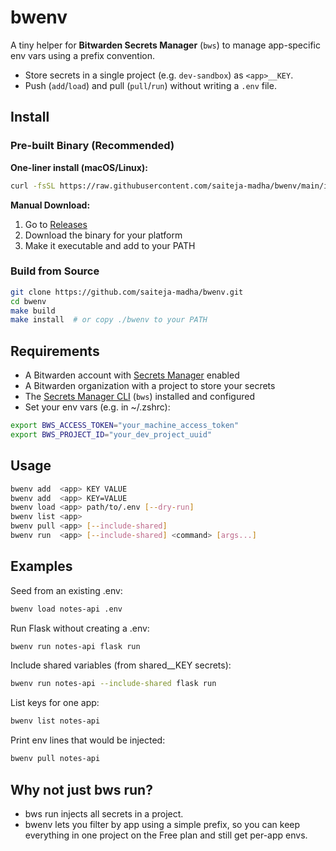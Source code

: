 # bwenv

A tiny helper for **Bitwarden Secrets Manager** (`bws`) to manage app-specific env vars using a prefix convention.

- Store secrets in a single project (e.g. `dev-sandbox`) as `<app>__KEY`.
- Push (`add`/`load`) and pull (`pull`/`run`) without writing a `.env` file.

## Install

### Pre-built Binary (Recommended)

**One-liner install (macOS/Linux):**
```bash
curl -fsSL https://raw.githubusercontent.com/saiteja-madha/bwenv/main/install.sh | bash
```

**Manual Download:**
1. Go to [Releases](https://github.com/saiteja-madha/bwenv/releases)
2. Download the binary for your platform
3. Make it executable and add to your PATH

### Build from Source
```bash
git clone https://github.com/saiteja-madha/bwenv.git
cd bwenv
make build
make install  # or copy ./bwenv to your PATH
```

## Requirements

- A Bitwarden account with [Secrets Manager](https://bitwarden.com/help/article/secrets-manager/) enabled
- A Bitwarden organization with a project to store your secrets
- The [Secrets Manager CLI](https://bitwarden.com/help/article/secrets-manager-cli/) (`bws`) installed and configured
- Set your env vars (e.g. in ~/.zshrc):

```bash
export BWS_ACCESS_TOKEN="your_machine_access_token"
export BWS_PROJECT_ID="your_dev_project_uuid"
```

## Usage

```bash
bwenv add  <app> KEY VALUE
bwenv add  <app> KEY=VALUE
bwenv load <app> path/to/.env [--dry-run]
bwenv list <app>
bwenv pull <app> [--include-shared]
bwenv run  <app> [--include-shared] <command> [args...]
```

## Examples

Seed from an existing .env:

```bash
bwenv load notes-api .env
```

Run Flask without creating a .env:

```bash
bwenv run notes-api flask run
```

Include shared variables (from shared\_\_KEY secrets):

```bash
bwenv run notes-api --include-shared flask run
```

List keys for one app:

```bash
bwenv list notes-api
```

Print env lines that would be injected:

```bash
bwenv pull notes-api
```

## Why not just bws run?

- bws run injects all secrets in a project.
- bwenv lets you filter by app using a simple prefix, so you can keep everything in one project on the Free plan and still get per-app envs.
